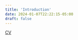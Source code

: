 ```yaml
---
title: 'Introduction'
date: 2024-01-07T22:22:15-05:00
draft: false
---
```


[CV](/pdf/Curriculum_Vitae_Yuhan_Wang.pdf)